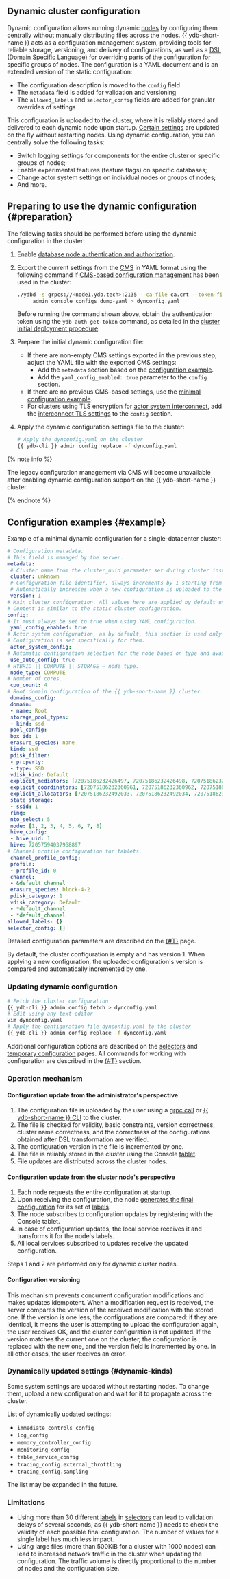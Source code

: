 ## Dynamic cluster configuration

Dynamic configuration allows running dynamic [nodes](../../concepts/cluster/common_scheme_ydb#nodes) by configuring them centrally without manually distributing files across the nodes. {{ ydb-short-name }} acts as a configuration management system, providing tools for reliable storage, versioning, and delivery of configurations, as well as a [DSL (Domain Specific Language)](./dynamic-config-selectors.md) for overriding parts of the configuration for specific groups of nodes. The configuration is a YAML document and is an extended version of the static configuration:

* The configuration description is moved to the `config` field
* The `metadata` field is added for validation and versioning
* The `allowed_labels` and `selector_config` fields are added for granular overrides of settings

This configuration is uploaded to the cluster, where it is reliably stored and delivered to each dynamic node upon startup. [Certain settings](#dynamic-kinds) are updated on the fly without restarting nodes. Using dynamic configuration, you can centrally solve the following tasks:

* Switch logging settings for components for the entire cluster or specific groups of nodes;
* Enable experimental features (feature flags) on specific databases;
* Change actor system settings on individual nodes or groups of nodes;
* And more.

## Preparing to use the dynamic configuration {#preparation}

The following tasks should be performed before using the dynamic configuration in the cluster:

1. Enable [database node authentication and authorization](../../devops/deployment-options/manual/node-authorization.md).

2. Export the current settings from the [CMS](../../concepts/glossary.md#cms) in YAML format using the following command if [CMS-based configuration management](cms.md) has been used in the cluster:

    ```bash
    ./ydbd -s grpcs://<node1.ydb.tech>:2135 --ca-file ca.crt --token-file ydbd-token \
         admin console configs dump-yaml > dynconfig.yaml
    ```

    Before running the command shown above, obtain the authentication token using the `ydb auth get-token` command, as detailed in the [cluster initial deployment procedure](../../devops/deployment-options/manual/initial-deployment.md#initialize-cluster).

3. Prepare the initial dynamic configuration file:

   * If there are non-empty CMS settings exported in the previous step, adjust the YAML file with the exported CMS settings:
      * Add the `metadata` section based on the [configuration example](#example).
      * Add the `yaml_config_enabled: true` parameter to the `config` section.
   * If there are no previous CMS-based settings, use the [minimal configuration example](#example).
   * For clusters using TLS encryption for [actor system interconnect](../../concepts/glossary.md#actor-system-interconnect), add the [interconnect TLS settings](../../reference/configuration/tls.md#interconnect) to the `config` section.

4. Apply the dynamic configuration settings file to the cluster:

    ```bash
    # Apply the dynconfig.yaml on the cluster
    {{ ydb-cli }} admin config replace -f dynconfig.yaml
    ```

{% note info %}

The legacy configuration management via CMS will become unavailable after enabling dynamic configuration support on the {{ ydb-short-name }} cluster.

{% endnote %}

## Configuration examples {#example}

Example of a minimal dynamic configuration for a single-datacenter cluster:

```yaml
# Configuration metadata.
# This field is managed by the server.
metadata:
 # Cluster name from the cluster_uuid parameter set during cluster installation, or "", if the parameter is not set.
 cluster: unknown
 # Configuration file identifier, always increments by 1 starting from 1.
 # Automatically increases when a new configuration is uploaded to the server.
 version: 1
# Main cluster configuration. All values here are applied by default unless overridden by selectors.
# Content is similar to the static cluster configuration.
config:
# It must always be set to true when using YAML configuration.
 yaml_config_enabled: true
# Actor system configuration, as by default, this section is used only by dynamic nodes.
# Configuration is set specifically for them.
 actor_system_config:
# Automatic configuration selection for the node based on type and available cores.
 use_auto_config: true
# HYBRID || COMPUTE || STORAGE — node type.
 node_type: COMPUTE
# Number of cores.
 cpu_count: 4
# Root domain configuration of the {{ ydb-short-name }} cluster.
 domains_config:
 domain:
 - name: Root
 storage_pool_types:
 - kind: ssd
 pool_config:
 box_id: 1
 erasure_species: none
 kind: ssd
 pdisk_filter:
 - property:
 - type: SSD
 vdisk_kind: Default
 explicit_mediators: [72075186232426497, 72075186232426498, 72075186232426499]
 explicit_coordinators: [72075186232360961, 72075186232360962, 72075186232360963]
 explicit_allocators: [72075186232492033, 72075186232492034, 72075186232492035]
 state_storage:
 - ssid: 1
 ring:
 nto_select: 5
 node: [1, 2, 3, 4, 5, 6, 7, 8]
 hive_config:
 - hive_uid: 1
 hive: 72057594037968897
# Channel profile configuration for tablets.
 channel_profile_config:
 profile:
 - profile_id: 0
 channel:
 - &default_channel
 erasure_species: block-4-2
 pdisk_category: 1
 vdisk_category: Default
 - *default_channel
 - *default_channel
allowed_labels: {}
selector_config: []
```

Detailed configuration parameters are described on the [{#T}](../../reference/configuration/index.md) page.

By default, the cluster configuration is empty and has version 1. When applying a new configuration, the uploaded configuration's version is compared and automatically incremented by one.

### Updating dynamic configuration

```bash
# Fetch the cluster configuration
{{ ydb-cli }} admin config fetch > dynconfig.yaml
# Edit using any text editor
vim dynconfig.yaml
# Apply the configuration file dynconfig.yaml to the cluster
{{ ydb-cli }} admin config replace -f dynconfig.yaml
```

Additional configuration options are described on the [selectors](./dynamic-config-selectors.md) and [temporary configuration](./dynamic-config-volatile-config.md) pages.
All commands for working with configuration are described in the [{#T}](../../reference/ydb-cli/configs.md) section.

### Operation mechanism

#### Configuration update from the administrator's perspective

1. The configuration file is uploaded by the user using a [grpc call](https://github.com/ydb-platform/ydb/blob/5251c9ace0a7617c25d50f1aa4d0f13e3d56f985/ydb/public/api/grpc/draft/ydb_dynamic_config_v1.proto#L22) or [{{ ydb-short-name }} CLI](../../reference/ydb-cli/index.md) to the cluster.
2. The file is checked for validity, basic constraints, version correctness, cluster name correctness, and the correctness of the configurations obtained after DSL transformation are verified.
3. The configuration version in the file is incremented by one.
4. The file is reliably stored in the cluster using the Console [tablet](../../concepts/glossary.md#tablet).
5. File updates are distributed across the cluster nodes.

#### Configuration update from the cluster node's perspective

1. Each node requests the entire configuration at startup.
2. Upon receiving the configuration, the node [generates the final configuration](./dynamic-config-selectors.md#selectors-resolve) for its set of [labels](./dynamic-config-selectors.md#selectors-intro).
3. The node subscribes to configuration updates by registering with the Console tablet.
4. In case of configuration updates, the local service receives it and transforms it for the node's labels.
5. All local services subscribed to updates receive the updated configuration.

Steps 1 and 2 are performed only for dynamic cluster nodes.

#### Configuration versioning

This mechanism prevents concurrent configuration modifications and makes updates idempotent. When a modification request is received, the server compares the version of the received modification with the stored one. If the version is one less, the configurations are compared: if they are identical, it means the user is attempting to upload the configuration again, the user receives OK, and the cluster configuration is not updated. If the version matches the current one on the cluster, the configuration is replaced with the new one, and the version field is incremented by one. In all other cases, the user receives an error.

### Dynamically updated settings {#dynamic-kinds}

Some system settings are updated without restarting nodes. To change them, upload a new configuration and wait for it to propagate across the cluster.

List of dynamically updated settings:

* `immediate_controls_config`
* `log_config`
* `memory_controller_config`
* `monitoring_config`
* `table_service_config`
* `tracing_config.external_throttling`
* `tracing_config.sampling`

The list may be expanded in the future.

### Limitations

* Using more than 30 different [labels](./dynamic-config-selectors.md) in [selectors](./dynamic-config-selectors.md) can lead to validation delays of several seconds, as {{ ydb-short-name }} needs to check the validity of each possible final configuration. The number of values for a single label has much less impact.
* Using large files (more than 500KiB for a cluster with 1000 nodes) can lead to increased network traffic in the cluster when updating the configuration. The traffic volume is directly proportional to the number of nodes and the configuration size.
